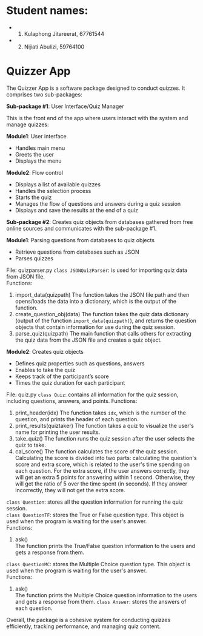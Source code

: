 # Student names:
* 1)	Kulaphong Jitareerat, 67761544
* 2)	Nijiati Abulizi, 59764100

# Quizzer App

The Quizzer App is a software package designed to conduct quizzes. It comprises two sub-packages:

**Sub-package #1**: User Interface/Quiz Manager

This is the front end of the app where users interact with the system and manage quizzes:

**Module1**: User interface
-	Handles main menu
-	Greets the user
-	Displays the menu

**Module2**: Flow control

-	Displays a list of available quizzes
-	Handles the selection process
-	Starts the quiz
-	Manages the flow of questions and answers during a quiz session
-	Displays and save the results at the end of a quiz

**Sub-package #2**: Creates quiz objects from databases gathered from free online sources and communicates with the sub-package #1.

**Module1**: Parsing questions from databases to quiz objects
-	Retrieve questions from databases such as JSON
-	Parses quizzes

File: quizparser.py
```class JSONQuizParser```: is used for importing quiz data from JSON file.  
Functions:   
1. import_data(quizpath)
	The function takes the JSON file path and then opens/loads the data into a dictionary, which is the output of the function.
2. create_question_obj(data)
	The function takes the quiz data dictionary (output of the function ```import_data(quizpath)```), and returns the question objects that contain information for use during the quiz session.
3. parse_quiz(quizpath)
	The main function that calls others for extracting the quiz data from the JSON file and creates a quiz object.  

**Module2**: Creates quiz objects
-	Defines quiz properties such as questions, answers
-	Enables to take the quiz
-	Keeps track of the participant’s score
-	Times the quiz duration for each participant

File: quiz.py
```class Quiz```: contains all information for the quiz session, including questions, answers, and points.
Functions:  
1. print_header(idx)
	The function takes ```idx```, which is the number of the question, and prints the header of each question.
2. print_results(quiztaker)
	The function takes a quiz to visualize the user's name for printing the user results.  
3. take_quiz()
	The function runs the quiz session after the user selects the quiz to take.
4. cal_score()
	The function calculates the score of the quiz session. Calculating the score is divided into two parts: calculating the question's score and extra score, which is related to the user's time spending on each question. For the extra score, if the user answers correctly, they will get an extra 5 points for answering within 1 second. Otherwise, they will get the ratio of 5 over the time spent (in seconds). If they answer incorrectly, they will not get the extra score.

```class Question```: stores all the question information for running the quiz session.     
```class QuestionTF```: stores the True or False question type. This object is used when the program is waiting for the user's answer.  
Functions:  
1. ask()  
	The function prints the True/False question information to the users and gets a response from them.

```class QuestionMC```: stores the Multiple Choice question type. This object is used when the program is waiting for the user's answer.   
Functions:   
1. ask()  
	The function prints the Multiple Choice question information to the users and gets a response from them.
```class Answer```: stores the answers of each question.   


Overall, the package is a cohesive system for conducting quizzes efficiently, tracking performance, and managing quiz content.
